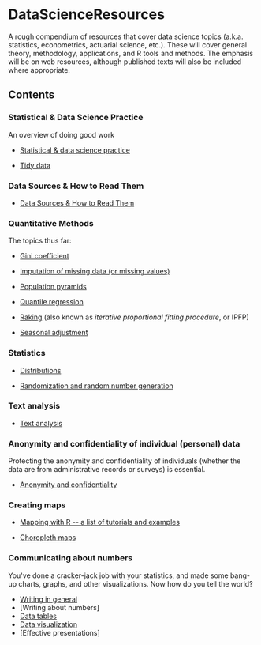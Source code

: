 # DataScienceResources

A rough compendium of resources that cover data science topics (a.k.a. statistics, econometrics, actuarial science, etc.). These will cover general theory, methodology, applications, and R tools and methods. The emphasis will be on web resources, although published texts will also be included where appropriate.

## Contents

### Statistical & Data Science Practice

An overview of doing good work

* [Statistical & data science practice](https://github.com/MonkmanMH/DataScienceResources/blob/master/StatisticalPractice.md)

* [Tidy data](https://github.com/MonkmanMH/DataScienceResources/blob/master/TidyData.md)


### Data Sources & How to Read Them

* [Data Sources & How to Read Them](https://github.com/MonkmanMH/DataScienceResources/blob/master/DataSources.md)


### Quantitative Methods

The topics thus far:

* [Gini coefficient](https://github.com/MonkmanMH/DataScienceResources/blob/master/GiniCoefficient.md)

* [Imputation of missing data (or missing values)](https://github.com/MonkmanMH/DataScienceResources/blob/master/Imputation.md)

* [Population pyramids](https://github.com/MonkmanMH/DataScienceResources/blob/master/PopulationPyramids.md)

* [Quantile regression](https://github.com/MonkmanMH/DataScienceResources/blob/master/QuantileRegression.md)

* [Raking](https://github.com/MonkmanMH/DataScienceResources/blob/master/Raking.md) (also known as _iterative proportional fitting procedure_, or IPFP)

* [Seasonal adjustment](https://github.com/MonkmanMH/DataScienceResources/blob/master/SeasonalAdjustment.md)
 

### Statistics

* [Distributions](https://github.com/MonkmanMH/DataScienceResources/blob/master/Distributions.md)

* [Randomization and random number generation](https://github.com/MonkmanMH/DataScienceResources/blob/master/Random.md)

### Text analysis

* [Text analysis](https://github.com/MonkmanMH/DataScienceResources/blob/master/TextAnalysis.md)





### Anonymity and confidentiality of individual (personal) data

Protecting the anonymity and confidentiality of individuals (whether the data are from administrative records or surveys) is essential. 

* [Anonymity and confidentiality](https://github.com/MonkmanMH/DataScienceResources/blob/master/Anonymity_Confidentiality.md)


### Creating maps

* [Mapping with R -- a list of tutorials and examples](http://spatial.ly/r/)

* [Choropleth maps](https://github.com/MonkmanMH/DataScienceResources/blob/master/ChoroplethMaps.md)


### Communicating about numbers

You've done a cracker-jack job with your statistics, and made some bang-up charts, graphs, and other visualizations. Now how do you tell the world? 

* [Writing in general](https://github.com/MonkmanMH/DataScienceResources/blob/master/Writing.md)
* [Writing about numbers]
* [Data tables](https://github.com/MonkmanMH/DataScienceResources/blob/master/Data_Tables.md)
* [Data visualization](https://github.com/MonkmanMH/DataScienceResources/blob/master/Data_Visualization.md)
* [Effective presentations]


